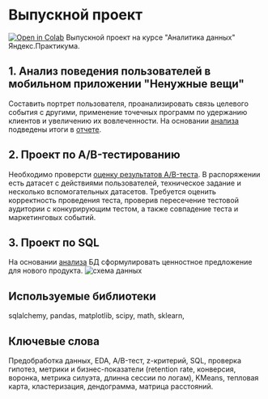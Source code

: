 # Выпускной проект
[![Open in Colab](https://colab.research.google.com/assets/colab-badge.svg)](https://colab.research.google.com/github/valentinatihova/DA_projects/blob/master/final_project/a_b_project.ipynb)
Выпускной проект на курсе "Аналитика данных" Яндекс.Практикума.

## 1. Анализ поведения пользователей в мобильном приложении "Ненужные вещи"
Составить портрет пользователя, проанализировать связь целевого события с другими, применение точечных программ по удержанию клиентов и увеличению их вовлеченности.
На основании [анализа](grand_mobile_app_users.ipynb) подведены итоги в [отчете](Анализ_поведения_пользователей_в_мобильном_приложении.pdf).

## 2. Проект по А/B-тестированию
Необходимо проверсти [оценку результатов A/B-теста](a_b_project.ipynb). В распоряжении есть датасет с действиями пользователей, техническое задание и несколько вспомогательных датасетов. Требуется оценить корректность проведения теста, проверив пересечение тестовой аудитории с конкурирующим тестом, а также совпадение теста и маркетинговых событий.

## 3. Проект по SQL
На основании [анализа](sql_project.ipynb) БД сформулировать ценностное предложение для нового продукта.
![схема данных](https://user-images.githubusercontent.com/62104692/165951070-a18fe350-40a8-45af-bfcf-1564b8d34236.png)


## Используемые библиотеки
sqlalchemy, pandas, matplotlib, scipy, math, sklearn, 

## Ключевые слова
Предобработка данных, EDA, A/B-тест,  z-критерий, SQL, проверка гипотез, метрики и бизнес-показатели (retention rate, конверсия, воронка, метрика силуэта, длинна сессии по логам), KMeans, тепловая карта, кластеризация, дендограмма, матрица расстояний.

